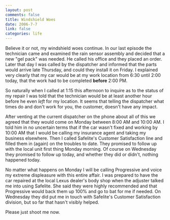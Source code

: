 ```yaml
--- 
layout: post
comments: false
title: Windshield Woes
date: 2006-7-7
link: false
categories: life
---
```

Believe it or not, my windshield woes continue. In our last episode the technician came and examined the rain sensor assembly and decided that a new "gel pack" was needed. He called his office and they placed an order. Later that day I was called by the dispatcher and informed that the parts would arrive late Thursday, and could they install it on Friday. I explained very clearly that my car would be at my work location from 6:30 until 2:00 today, that the work had to be completed <strong>before</strong> 2:00 PM.

So naturally when I called at 1:15 this afternoon to inquire as to the status of my repair I was told that the technician would be at least another hour before he even <em>left</em> for my location. It seems that telling the dispatcher what times do and don't work for you, the customer, doesn't have any impact.

After venting at the current dispatcher on the phone about all of this we agreed that they would come on Monday between 8:00 AM and 10:00 AM. I told him in no uncertain terms that if the car wasn't fixed and working by 10:00 AM that I would be calling my insurance agent and taking my business elsewhere. Then I called Safelite's Customer Satisfaction line and filled them in (again) on the troubles to date. They promised to follow up with the local unit first thing Monday morning. Of course on Wednesday they promised to follow up today, and whether they did or didn't, nothing happened today.

No matter what happens on Monday I will be calling Progressive and voice my extreme displeasure with this entire affair. I was prepared to have the car repaired at the local Lexus dealer's body shop when the adjuster talked me into using Safelite. She said they were highly recommended and that Progressive would back them up 100% and go to bat for me if needed. On Wednesday they did put me in touch with Safelite's Customer Satisfaction division, but so far that hasn't visibly helped.

Please just shoot me now.
